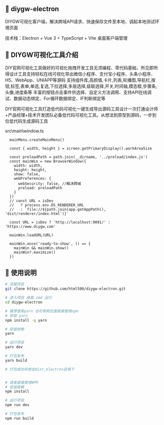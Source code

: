 ## 🌈 diygw-electron

DIYGW可视化客户端，解决跨域API请求、快速保存文件至本地、调起本地测试环境页面

技术栈：Electron + Vue 3 + TypeScript + Vite 桌面客户端管理

## 🌈 DIYGW可视化工具介绍

DIY官网可视化工具做好的可视化拖拽开发工具无须编程、零代码基础、所见即所得设计工具支持轻松在线可视化导出微信小程序、支付宝小程序、头条小程序、H5、WebApp、UNIAPP等源码 支持组件库,高颜值,卡片,列表,轮播图,导航栏,按钮,标签,表单,单选,复选,下拉选择,多层选择,级联选择,开关,时间轴,模态框,步骤条,头像,进度条等
丰富的按钮点击事件供选择、自定义方法调用、支持API在线调试、数据动态绑定、For循环数据绑定、IF判断绑定等

DIY官网可视化工具打造低代码可视化一键生成导出源码工具设计一次打通设计师+产品经理+技术开发团队必备低代码可视化工具。从想法到原型到源码，一步到位低代码生成源码工具

src\main\window.ts
```
  mainMenu.createMainMenu()

  const { width, height } = screen.getPrimaryDisplay().workAreaSize

  const preloadPath = path.join(__dirname, '../preload/index.js')
  const mainWin = new BrowserWindow({
    width: width,
    height: height,
    show: false,
    webPreferences: {
      webSecurity: false, //解决跨域
      preload: preloadPath
    }
  })
  // const URL = isDev
  //   ? process.env.DS_RENDERER_URL
  //   : `file://${path.join(app.getAppPath(), 'dist/renderer/index.html')}`

  const URL = isDev ? 'http://localhost:9091/' : 'https://www.diygw.com'

  mainWin.loadURL(URL)

  mainWin.once('ready-to-show', () => {
    mainWin && mainWin.show()
    mainWin?.maximize()
  })

```



## 🌈 使用说明


```bash
# 克隆项目
git clone https://github.com/html580/diygw-electron.git

# 进入项目 桌面 cmd 运行
cd diygw-electron

# 推荐使用yarn 也可参照后面直接使用npm
# 安装 yarn
npm install -g yarn

# 安装依赖
yarn

# 运行项目
yarn dev

# 打包发布
yarn build

# 打包成功存放在dist_electron目录下


# 或者直接使用NPM
# 安装依赖
npm install

# 运行项目
npm run dev

# 打包发布
npm run build

```
